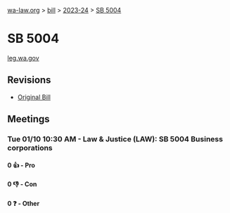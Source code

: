 [wa-law.org](/) > [bill](/bill/) > [2023-24](/bill/2023-24/) > [SB 5004](/bill/2023-24/sb/5004/)

# SB 5004
[leg.wa.gov](https://app.leg.wa.gov/billsummary?BillNumber=5004&Year=2023&Initiative=false)

## Revisions
* [Original Bill](1/)

## Meetings
### Tue 01/10 10:30 AM - Law & Justice (LAW): SB 5004 Business corporations
#### 0 👍 - Pro

#### 0 👎 - Con

#### 0 ❓ - Other
